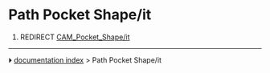 # Path Pocket Shape/it
1.  REDIRECT [CAM_Pocket_Shape/it](CAM_Pocket_Shape/it.md)



---
⏵ [documentation index](../README.md) > Path Pocket Shape/it
